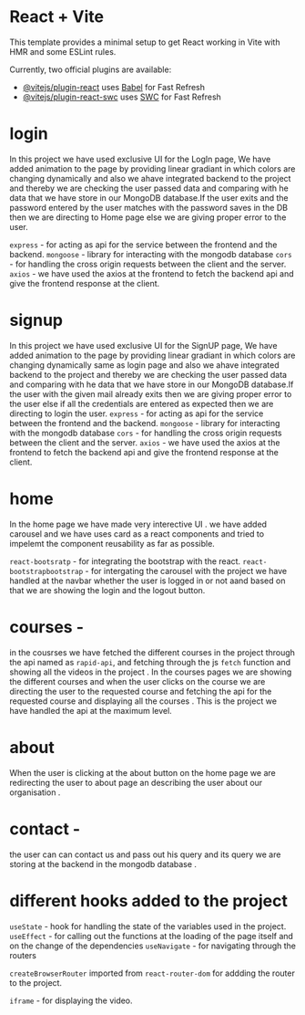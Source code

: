 # React + Vite

This template provides a minimal setup to get React working in Vite with HMR and some ESLint rules.

Currently, two official plugins are available:

- [@vitejs/plugin-react](https://github.com/vitejs/vite-plugin-react/blob/main/packages/plugin-react/README.md) uses [Babel](https://babeljs.io/) for Fast Refresh
- [@vitejs/plugin-react-swc](https://github.com/vitejs/vite-plugin-react-swc) uses [SWC](https://swc.rs/) for Fast Refresh

# login 
In this project we have used exclusive UI for the LogIn page, We have added animation to the page by providing linear gradiant in which colors are changing dynamically and also we ahave integrated backend to the project and thereby we are checking the user passed data and comparing with he data that we have store in our MongoDB database.If the user exits and the password entered by the user matches with the password saves in the DB then we are directing to Home page else we are giving proper error to the user.

`express` - for acting as api for the service between the frontend and the backend.
`mongoose` - library for interacting with the mongodb database
`cors` - for handling the cross origin requests between the client and the server.
`axios` - we have used the axios at the frontend to fetch the backend api and give the frontend response at the client.

# signup
In this project we have used exclusive UI for the SignUP page, We have added animation to the page by providing linear gradiant in which colors are changing dynamically same as login page and also we ahave integrated backend to the project and thereby we are checking the user passed data and comparing with he data that we have store in our MongoDB database.If the user with the given mail already exits then we are giving proper error to the user else if all the credentials are entered as expected then we are directing to login the user.
`express` - for acting as api for the service between the frontend and the backend.
`mongoose` - library for interacting with the mongodb database
`cors` - for handling the cross origin requests between the client and the server.
`axios` - we have used the axios at the frontend to fetch the backend api and give the frontend response at the client.

# home 
In the home page we have made very interective UI . we have added carousel and we have uses card as a react components and tried to impelemt the component reusability as far as possible.

`react-bootsratp` - for integrating the bootstrap with the react.
`react-bootstrapbootstrap` - for intergating the carousel with the project
 we have handled at the navbar whether the user is logged in or not aand based on that we are showing the login and the logout button.

 # courses -
 in the cousrses we have fetched the different courses in the project through the api named as `rapid-api`, and fetching through the js `fetch` function  and showing all the videos in the project . In the courses pages we are showing the different courses and when the user clicks on the course we are directing the user to the requested course and fetching the api for the requested course and displaying all the courses . This is the project we have handled the api at the maximum level.

 # about 
 When the user is clicking at the about button on the home page we are redirecting the user to about page an describing the user about our organisation .

 # contact -
 the user can can contact us and pass out his query and its query we are storing at the backend in the mongodb database .


 # different hooks added to the project
 `useState` - hook for handling the state of the variables used in the project.
 `useEffect` - for calling out the functions at the loading of the page itself and on the change of the dependencies
 `useNavigate`  - for navigating through the routers

`createBrowserRouter` imported from `react-router-dom` for addding the router to the project.

`iframe` - for displaying the video.
